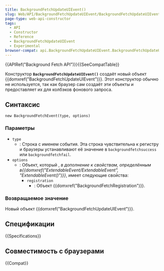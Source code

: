 ```yaml
---
title: BackgroundFetchUpdateUIEvent()
slug: Web/API/BackgroundFetchUpdateUIEvent/BackgroundFetchUpdateUIEvent
page-type: web-api-constructor
tags:
  - API
  - Constructor
  - Reference
  - BackgroundFetchUpdateUIEvent
  - Experimental
browser-compat: api.BackgroundFetchUpdateUIEvent.BackgroundFetchUpdateUIEvent
---
```


{{APIRef("Background Fetch API")}}{{SeeCompatTable}}

Конструктор **`BackgroundFetchUpdateUIEvent()`** создаёт новый объект {{domxref("BackgroundFetchUpdateUIEvent")}}. Этот конструктор обычно не используется, так как браузер сам создаёт эти объекты и предоставляет их для колбэков фонового запроса.

## Синтаксис

```js-nolint
new BackgroundFetchEvent(type, options)
```

### Параметры

- `type`
  - : Строка с именем события.
    Эта строка чувствительна к регистру и браузеры устанавливают её значение в `backgroundfetchsuccess` или `backgroundfetchfail`.
- `options`
  - : Объект, который , _в дополнение к свойствам, определённым в{{domxref("ExtendableEvent/ExtendableEvent", "ExtendableEvent()")}}_, имеет следующие свойства:
    - `registration`
      - : Объект {{domxref("BackgroundFetchRegistration")}}.

### Возвращаемое значение

Новый объект {{domxref("BackgroundFetchUpdateUIEvent")}}.

## Спецификации

{{Specifications}}

## Совместимость с браузерами

{{Compat}}
